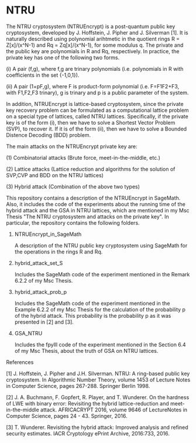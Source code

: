 # NTRU

The NTRU cryptosystem (NTRUEncrypt) is a post-quantum public key cryptosystem, developed by J. Hoffstein, J. Pipher and J. Silverman [1]. It is naturally described using polynomial arihtmetic in the quotient rings  R = Z[x]/(x^N-1)  and  Rq = Zq[x]/(x^N-1), for some modulus q. The private and the public key are polynomials in R and Rq, respectively. In practice, the private key has one of the following two forms.

(i) A pair (f,g), where f,g  are trinary polynomials (i.e. polynomials in R with coefficients in the set {-1,0,1}). 

(ii) A pair (1+pF,g), where F is product-form polynomial (i.e. F=F1F2+F3, with F1,F2,F3 trinary), g is trinary and p is a public parameter of the system. 

In addition, NTRUEncrypt is lattice-based cryptosystem, since the private key recovery problem can be formulated as a computational lattice problem on a special type of lattices, called NTRU lattices. Specifically, if the private key is of the form (i), then we have to solve a Shortest Vector Problem (SVP), to recover it. If it is of the form (ii), then we have to solve a Bounded Distence Decoding (BDD) problem.

The main attacks on the NTRUEncrypt private key are:

(1) Combinatorial attacks (Brute force, meet-in-the-middle, etc.)

(2) Lattice attacks (Lattice reduction and algorithms for the solution of SVP,CVP and BDD on the NTRU lattices)

(3) Hybrid attack (Combination of the above two types)


This repository contains a description of the NTRUEncrypt in SageMath. Also, it includes the code of the experiments about the running 
time of the hybrid attack and the GSA in NTRU lattices, which are mentioned in my Msc Thesis "The NTRU cryptosystem and attacks on the private key".
In particular, the repository contains the following folders.


1. NTRUEncrypt_in_SageMath

   A description of the NTRU public key cryptosystem using SageMath for the operations in the rings R and Rq.



2. hybrid_attack_set_S

   Includes the SageMath code of the experiment mentioned in the Remark 6.2.2 of my Msc Thesis. 



3. hybrid_attack_prob_p

   Includes the SageMath code of the experiment mentioned in the Example 6.2.2 of my Msc Thesis for the calculation of the probability p    of the hybrid attack. This probability is the probability p as it was presented in [2] and [3]. 



4. GSA_NTRU

   Includes the fpylll code of the experiment mentioned in the Section 6.4 of my Msc Thesis, about the truth of GSA on NTRU lattices.



References

[1]  J. Hoffstein, J. Pipher and J.H. Silverman. NTRU: A ring-based public key cryptosystem. In Algorithmic Number Theory, volume 1453 of Lecture Notes in Computer Science, pages 267-288. Springer Berlin 1998.

[2] J. A. Buchmann, F. Gopfert, R. Player, and T. Wunderer. On the hardness of LWE with binary error: 
Revisiting the hybrid lattice-reduction and meet-in-the-middle attack. AFRICACRYPT 2016, volume 9646 of LectureNotes in Computer Science, pages 24 - 43. Springer, 2016.

[3]  T. Wunderer. Revisiting the hybrid attack: Improved analysis and refined security estimates. IACR Cryptology ePrint Archive, 2016:733, 2016.


